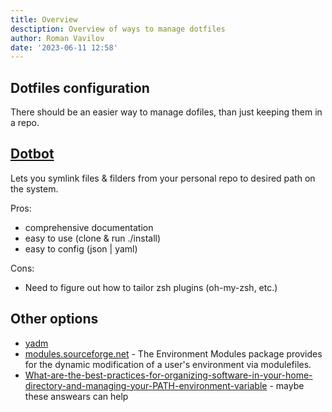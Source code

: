 ```yaml
---
title: Overview
desctiption: Overview of ways to manage dotfiles
author: Roman Vavilov
date: '2023-06-11 12:58'
---
```


## Dotfiles configuration

There should be an easier way to manage dofiles, than just keeping them in a repo.

## [Dotbot](./dotbot.md)

Lets you symlink files & filders from your personal repo to desired path on the system.

Pros:
- comprehensive documentation
- easy to use (clone & run ./install)
- easy to config (json | yaml)

Cons:
- Need to figure out how to tailor zsh plugins (oh-my-zsh, etc.)


## Other options

- [yadm](https://yadm.io/docs/overview#)
- [modules.sourceforge.net](http://modules.sourceforge.net) -  The Environment Modules package provides for the dynamic modification of a user's environment via modulefiles.
- [What-are-the-best-practices-for-organizing-software-in-your-home-directory-and-managing-your-PATH-environment-variable](https://www.quora.com/What-are-the-best-practices-for-organizing-software-in-your-home-directory-and-managing-your-PATH-environment-variable) - maybe these answears can help
